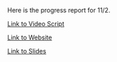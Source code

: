 Here is the progress report for 11/2.

[Link to Video Script](https://docs.google.com/document/d/12xjIH9h1Yf2a5tv5ZBKn_J9YzUxdqZ5QVYdQlYmq8yU/edit?usp=sharing)

[Link to Website](https://gman-ui.github.io/ECE196Project/)

[Link to Slides](https://docs.google.com/presentation/d/1-C60xuRbaey6zCW9TTUjxTnHt_vZGkDG-HUhqBpdmNE/edit?usp=sharing)
